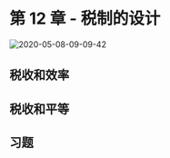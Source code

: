 # 第 12 章 - 税制的设计

![2020-05-08-09-09-42](https://garrik-default-imgs.oss-accelerate.aliyuncs.com/imgs/2020-05-08-09-09-42.png)

## 税收和效率

## 税收和平等

## 习题

